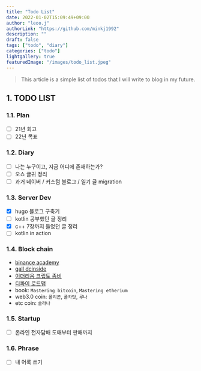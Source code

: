 ```yaml
---
title: "Todo List"
date: 2022-01-02T15:09:49+09:00
author: "leoo.j"
authorLink: "https://github.com/minkj1992"
description: ""
draft: false
tags: ["todo", "diary"]
categories: ["todo"]
lightgallery: true
featuredImage: "/images/todo_list.jpeg"
---
```



> This article is a simple list of todos that I will write to blog in my future.
<!--more-->


## 1. TODO LIST

### 1.1. Plan
- [ ] 21년 회고
- [ ] 22년 목표
### 1.2. Diary
- [ ] 나는 누구이고, 지금 어디에 존재하는가?
- [ ] 오쇼 글귀 정리
- [ ] 과거 네이버 / 커스텀 블로그 / 일기 글 migration
### 1.3. Server Dev
- [x] hugo 블로그 구축기
- [ ] kotlin 공부했던 글 정리
- [x] c++ 7장까지 들었던 글 정리
- [ ] kotlin in action
### 1.4. Block chain
- [binance academy](https://academy.binance.com/ko/start-here#crypto)
- [gall dcinside](https://gall.dcinside.com/mini/board/view/?id=defidev&no=247&page=2)
- [이더리움 크립토 좀비](https://cryptozombies.io/ko/)
- [디파이 로드맵](https://github.com/OffcierCia/DeFi-Developer-Road-Map)
- book: `Mastering bitcoin`, `Mastering etherium`
- web3.0 coin: `폴리곤`, `폴카닷`, `루나`
- etc coin: `솔라나`
### 1.5. Startup
- [ ] 온라인 전자담배 도매부터 판매까지 
### 1.6. Phrase
- [ ] 내 어록 쓰기